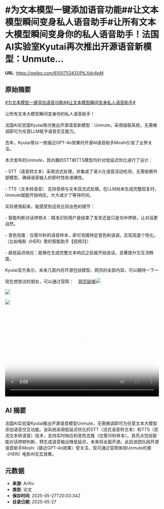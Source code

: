# #为文本模型一键添加语音功能##让文本模型瞬间变身私人语音助手#让所有文本大模型瞬间变身你的私人语音助手！法国AI实验室Kyutai再次推出开源语音新模型：Unmute...

**URL**: https://weibo.com/6105753431/PtLXdv4pM

## 原始摘要

<a href="https://m.weibo.cn/search?containerid=231522type%3D1%26t%3D10%26q%3D%23%E4%B8%BA%E6%96%87%E6%9C%AC%E6%A8%A1%E5%9E%8B%E4%B8%80%E9%94%AE%E6%B7%BB%E5%8A%A0%E8%AF%AD%E9%9F%B3%E5%8A%9F%E8%83%BD%23&amp;extparam=%23%E4%B8%BA%E6%96%87%E6%9C%AC%E6%A8%A1%E5%9E%8B%E4%B8%80%E9%94%AE%E6%B7%BB%E5%8A%A0%E8%AF%AD%E9%9F%B3%E5%8A%9F%E8%83%BD%23" data-hide=""><span class="surl-text">#为文本模型一键添加语音功能#</span></a><a href="https://m.weibo.cn/search?containerid=231522type%3D1%26t%3D10%26q%3D%23%E8%AE%A9%E6%96%87%E6%9C%AC%E6%A8%A1%E5%9E%8B%E7%9E%AC%E9%97%B4%E5%8F%98%E8%BA%AB%E7%A7%81%E4%BA%BA%E8%AF%AD%E9%9F%B3%E5%8A%A9%E6%89%8B%23&amp;extparam=%23%E8%AE%A9%E6%96%87%E6%9C%AC%E6%A8%A1%E5%9E%8B%E7%9E%AC%E9%97%B4%E5%8F%98%E8%BA%AB%E7%A7%81%E4%BA%BA%E8%AF%AD%E9%9F%B3%E5%8A%A9%E6%89%8B%23" data-hide=""><span class="surl-text">#让文本模型瞬间变身私人语音助手#</span></a><br><br>让所有文本大模型瞬间变身你的私人语音助手！<br><br>法国AI实验室Kyutai再次推出开源语音新模型：Unmute，采用级联系统，无需微调即可为任意LLM赋予语音交互能力。<br><br>去年，Kyutai曾以一款接近GPT-4o效果的开源AI语音助手Moshi引发了业界关注。<br><br>本次发布的Unmute，其内置的STT和TTS模型均针对低延迟优化进行了设计：<br><br>- STT（语音转文本）采用流式处理，并集成了语义化语音活动检测，无需依赖外部模型，确保语音输入的即时性和准确性。<br><br>- TTS（文本转语音） 支持音频与文本双流式处理。在LLM尚未生成完整回复时，Unmute就能开始响应，大大减少了等待时间。<br><br>实际使用起来，能感受到这些比较出色的细节：<br><br>- 智能判断对话停顿点：精准识别用户是结束了发言还是只是句中停顿，让对话更自然。<br><br>- 音色克隆：仅需10秒的语音样本，即可克隆特定音色和语调，实现高度个性化。（比如电影《HER》里的智能助手【视频3】）<br><br>- 超低延迟响应：能够在生成完整文本响应之前就开始说话，显著提升交互流畅度。<br><br>Kyutai官方表示，未来几周内将开源包括模型、网页的全部内容，可以期待一下～<br><br>现在想尝试的朋友，可以通过官网：<a href="https://weibo.cn/sinaurl?u=https%3A%2F%2Funmute.sh%2F" data-hide=""><span class="url-icon"><img style="width: 1rem;height: 1rem" src="https://h5.sinaimg.cn/upload/2015/09/25/3/timeline_card_small_web_default.png" referrerpolicy="no-referrer"></span><span class="surl-text">网页链接</span></a><img style="" src="https://tvax1.sinaimg.cn/large/006Fd7o3gy1i1u5g1fq0aj33gc1qmqi3.jpg" referrerpolicy="no-referrer"><br><br><img style="" src="https://tvax2.sinaimg.cn/large/006Fd7o3ly1i1u5h2cp81j30zk0k0dgh.jpg" referrerpolicy="no-referrer"><br><br><img style="" src="https://tvax1.sinaimg.cn/large/006Fd7o3ly1i1u5h10nuij30zk0k0myf.jpg" referrerpolicy="no-referrer"><br><br><br clear="both"><div style="clear: both"></div><video controls="controls" poster="https://tvax1.sinaimg.cn/orj480/006Fd7o3ly1i1u5h1gkhdj30zk0k0dgh.jpg" style="width: 100%"><source src="https://f.video.weibocdn.com/o0/KOqynwW7lx08ozCRZd3201041200l4oi0E010.mp4?label=mp4_720p&amp;template=1280x720.25.0&amp;ori=0&amp;ps=1CwnkDw1GXwCQx&amp;Expires=1748379739&amp;ssig=zCC2w2Uv%2Fy&amp;KID=unistore,video"><source src="https://f.video.weibocdn.com/o0/2WOXPSnylx08ozCRBPy001041200aALo0E010.mp4?label=mp4_hd&amp;template=852x480.25.0&amp;ori=0&amp;ps=1CwnkDw1GXwCQx&amp;Expires=1748379739&amp;ssig=Rl1Xnzv3C2&amp;KID=unistore,video"><source src="https://f.video.weibocdn.com/o0/AuPZ4Pr4lx08ozCQUPnq010412006S6Q0E010.mp4?label=mp4_ld&amp;template=640x360.25.0&amp;ori=0&amp;ps=1CwnkDw1GXwCQx&amp;Expires=1748379739&amp;ssig=wn8D730bW%2B&amp;KID=unistore,video"><p>视频无法显示，请前往<a href="https://video.weibo.com/show?fid=1034%3A5170958101840001" target="_blank" rel="noopener noreferrer">微博视频</a>观看。</p></video>

## AI 摘要

法国AI实验室Kyutai推出开源语音模型Unmute，无需微调即可为任意文本大模型添加语音交互功能。该系统采用低延迟优化的STT（流式语音转文本）和TTS（双流文本转语音）技术，支持实时响应和音色克隆（仅需10秒样本）。其亮点包括智能对话停顿判断、预生成语音输出降低延迟，未来将全面开源。此前该团队因开源语音助手Moshi（接近GPT-4o效果）受关注，现可通过官网体验Unmute的类《HER》电影AI交互效果。

## 元数据

- **来源**: ArXiv
- **类型**: 论文
- **保存时间**: 2025-05-27T20:03:34Z
- **目录日期**: 2025-05-27
